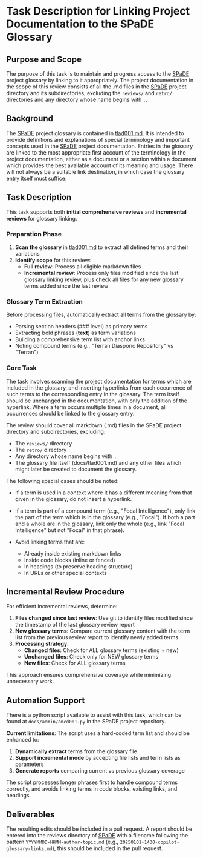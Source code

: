 # Task Description for Linking Project Documentation to the SPaDE Glossary

## Purpose and Scope

The purpose of this task is to maintain and progress access to the [SPaDE](../tlad001.md#spade) project glossary by linking to it appropriately.
The project documentation in the scope of this review consists of all the .md files in the [SPaDE](../tlad001.md#spade) project directory and its subdirectories, excluding the `reviews/` and `retro/` directories and any directory whose name begins with `.`.

## Background

The [SPaDE](../tlad001.md#spade) project glossary is contained in [tlad001.md](../tlad001.md).
It is intended to provide definitions and explanations of special terminology and important concepts used in the [SPaDE](../tlad001.md#spade) project documentation.
Entries in the glossary are linked to the most appropriate first account of the terminology in the project documentation, either as a document or a section within a document which provides the best available account of its meaning and usage.
There will not always be a suitable link destination, in which case the glossary entry itself must suffice.

## Task Description

This task supports both **initial comprehensive reviews** and **incremental reviews** for glossary linking.

### Preparation Phase

1. **Scan the glossary** in [tlad001.md](../tlad001.md) to extract all defined terms and their variations
2. **Identify scope** for this review:
   - **Full review**: Process all eligible markdown files
   - **Incremental review**: Process only files modified since the last glossary linking review, plus check all files for any new glossary terms added since the last review

### Glossary Term Extraction

Before processing files, automatically extract all terms from the glossary by:

- Parsing section headers (### level) as primary terms
- Extracting bold phrases (**text**) as term variations  
- Building a comprehensive term list with anchor links
- Noting compound terms (e.g., "Terran Diasporic Repository" vs "Terran")

### Core Task

The task involves scanning the project documentation for terms which are included in the glossary, and inserting hyperlinks from each occurrence of such terms to the corresponding entry in the glossary.
The term itself should be unchanged in the documentation, with only the addition of the hyperlink.
Where a term occurs multiple times in a document, all occurrences should be linked to the glossary entry.

The review should cover all markdown (.md) files in the SPaDE project directory and subdirectories, excluding:

- The `reviews/` directory
- The `retro/` directory  
- Any directory whose name begins with `.`
- The glossary file itself (docs/tlad001.md) and any other files which might later be created to document the glossary.

The following special cases should be noted:

- If a term is used in a context where it has a different meaning from that given in the glossary, do not insert a hyperlink.
- If a term is part of a compound term (e.g., "Focal Intelligence"), only link the part of the term which is in the glossary (e.g., "Focal").
If both a part and a whole are in the glossary, link only the whole (e.g., link "Focal Intelligence" but not "Focal" in that phrase).

- Avoid linking terms that are:
  - Already inside existing markdown links
  - Inside code blocks (inline or fenced)
  - In headings (to preserve heading structure)
  - In URLs or other special contexts

## Incremental Review Procedure

For efficient incremental reviews, determine:

1. **Files changed since last review**: Use git to identify files modified since the timestamp of the last glossary review report
2. **New glossary terms**: Compare current glossary content with the term list from the previous review report to identify newly added terms
3. **Processing strategy**:
   - **Changed files**: Check for ALL glossary terms (existing + new)  
   - **Unchanged files**: Check only for NEW glossary terms
   - **New files**: Check for ALL glossary terms

This approach ensures comprehensive coverage while minimizing unnecessary work.

## Automation Support

There is a python script available to assist with this task, which can be found at `docs/admin/amcd001.py` in the SPaDE project repository.

**Current limitations**: The script uses a hard-coded term list and should be enhanced to:

1. **Dynamically extract** terms from the glossary file
2. **Support incremental mode** by accepting file lists and term lists as parameters
3. **Generate reports** comparing current vs previous glossary coverage

The script processes longer phrases first to handle compound terms correctly, and avoids linking terms in code blocks, existing links, and headings.

## Deliverables

The resulting edits should be included in a pull request.
A report should be entered into the reviews directory of [SPaDE](../tlad001.md#spade) with a filename following the pattern `YYYYMMDD-HHMM-author-topic.md` (e.g., `20250101-1430-copilot-glossary-links.md`), this should be included in the pull request.
